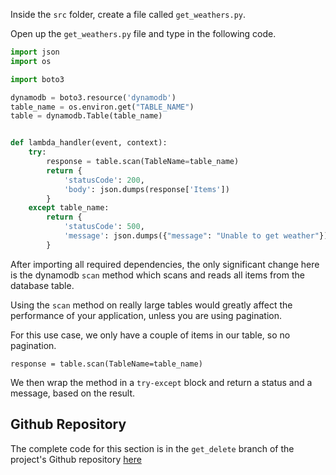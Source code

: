 Inside the `src` folder, create a file called `get_weathers.py`.

Open up the `get_weathers.py` file and type in the following code.

```python
import json
import os

import boto3

dynamodb = boto3.resource('dynamodb')
table_name = os.environ.get("TABLE_NAME")
table = dynamodb.Table(table_name)


def lambda_handler(event, context):
    try:
        response = table.scan(TableName=table_name)
        return {
            'statusCode': 200,
            'body': json.dumps(response['Items'])
        }
    except table_name:
        return {
            'statusCode': 500,
            'message': json.dumps({"message": "Unable to get weather"})
        }

```
After importing all required dependencies, the only significant change here is the dynamodb `scan`
method which scans and reads all items from the database table.

Using the `scan` method on really large tables would greatly affect the performance of your application,
unless you are using pagination.

For this use case, we only have a couple of items in our table, so no pagination.

`response = table.scan(TableName=table_name)`

We then wrap the method in a `try-except` block and return a status and a message, based on the result.

## Github Repository

The complete code for this section is in the `get_delete` branch of the project's Github repository [here](https://github.com/EducloudHQ/rest_with_sam_python/tree/get_delete)


